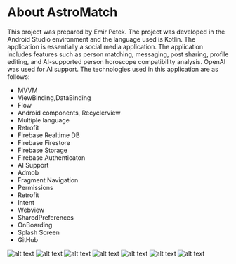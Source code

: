 
# About AstroMatch

This project was prepared by Emir Petek. The project was developed in the Android Studio environment and the language used is Kotlin. The application is essentially a social media application. The application includes features such as person matching, messaging, post sharing, profile editing, and AI-supported person horoscope compatibility analysis. OpenAI was used for AI support. The technologies used in this application are as follows:

-	MVVM
-	ViewBinding,DataBinding
-	Flow
-	Android components, Recyclerview
-	Multiple language
- Retrofit
-	Firebase Realtime DB
-	Firebase Firestore
-	Firebase Storage
-	Firebase Authenticaton
-	AI Support
-	Admob
-	Fragment Navigation
- Permissions
-	Retrofit
-	Intent
-	Webview
-	SharedPreferences
-	OnBoarding
-	Splash Screen
-	GitHub


![alt text](https://github.com/EmirPetek/AstroMatch/blob/master/app/src/main/res/drawable/store_1.PNG) ![alt text](https://github.com/EmirPetek/AstroMatch/blob/master/app/src/main/res/drawable/store_2.PNG)
![alt text](https://github.com/EmirPetek/AstroMatch/blob/master/app/src/main/res/drawable/store_3.PNG) ![alt text](https://github.com/EmirPetek/AstroMatch/blob/master/app/src/main/res/drawable/store_4.PNG)
![alt text](https://github.com/EmirPetek/AstroMatch/blob/master/app/src/main/res/drawable/store_5.PNG) ![alt text](https://github.com/EmirPetek/AstroMatch/blob/master/app/src/main/res/drawable/store_6.PNG)
![alt text](https://github.com/EmirPetek/AstroMatch/blob/master/app/src/main/res/drawable/store_7.PNG)

